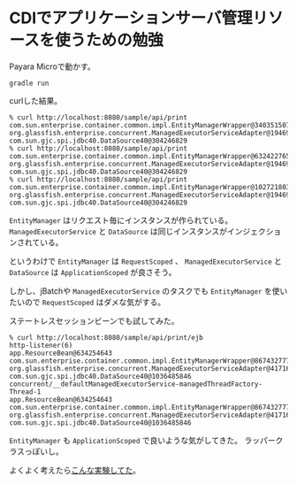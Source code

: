 # CDIでアプリケーションサーバ管理リソースを使うための勉強

Payara Microで動かす。

```
gradle run
```

curlした結果。

```
% curl http://localhost:8080/sample/api/print
com.sun.enterprise.container.common.impl.EntityManagerWrapper@340351507
org.glassfish.enterprise.concurrent.ManagedExecutorServiceAdapter@194696075
com.sun.gjc.spi.jdbc40.DataSource40@304246829
% curl http://localhost:8080/sample/api/print
com.sun.enterprise.container.common.impl.EntityManagerWrapper@632422765
org.glassfish.enterprise.concurrent.ManagedExecutorServiceAdapter@194696075
com.sun.gjc.spi.jdbc40.DataSource40@304246829
% curl http://localhost:8080/sample/api/print
com.sun.enterprise.container.common.impl.EntityManagerWrapper@1027218037
org.glassfish.enterprise.concurrent.ManagedExecutorServiceAdapter@194696075
com.sun.gjc.spi.jdbc40.DataSource40@304246829
```

`EntityManager` はリクエスト毎にインスタンスが作られている。
`ManagedExecutorService` と `DataSource` は同じインスタンスがインジェクションされている。

というわけで `EntityManager` は `RequestScoped` 、
`ManagedExecutorService` と `DataSource` は `ApplicationScoped` が良さそう。

しかし、jBatchや `ManagedExecutorService` のタスクでも `EntityManager` を使いたいので
`RequestScoped` はダメな気がする。

ステートレスセッションビーンでも試してみた。

```
% curl http://localhost:8080/sample/api/print/ejb
http-listener(6)
app.ResourceBean@634254643
com.sun.enterprise.container.common.impl.EntityManagerWrapper@867432777
org.glassfish.enterprise.concurrent.ManagedExecutorServiceAdapter@417163264
com.sun.gjc.spi.jdbc40.DataSource40@1036485846
concurrent/__defaultManagedExecutorService-managedThreadFactory-Thread-1
app.ResourceBean@634254643
com.sun.enterprise.container.common.impl.EntityManagerWrapper@867432777
org.glassfish.enterprise.concurrent.ManagedExecutorServiceAdapter@417163264
com.sun.gjc.spi.jdbc40.DataSource40@1036485846
```

`EntityManager` も `ApplicationScoped` で良いような気がしてきた。
ラッパークラスっぽいし。

よくよく考えたら[こんな実験してた](https://github.com/backpaper0/sandbox/tree/master/jpa-entitymanager-instance-experiment)。
